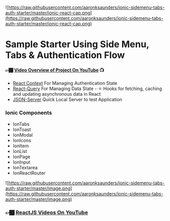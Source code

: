![https://raw.githubusercontent.com/aaronksaunders/ionic-sidemenu-tabs-auth-starter/master/ionic-react-cap.png](https://raw.githubusercontent.com/aaronksaunders/ionic-sidemenu-tabs-auth-starter/master/ionic-react-cap.png)

# Sample Starter Using Side Menu, Tabs & Authentication Flow

####  👉🏾 [Video Overview of Project On YouTube](https://www.youtube.com/watch?v=Es2Td9_UoZc) 📺

- [React Context](https://reactjs.org/docs/context.html) For Managing Authentication State
- [React-Query](https://github.com/tannerlinsley/react-query) For Managing Data State - ⚛️ Hooks for fetching, caching and updating asynchronous data in React
- [JSON-Server](https://github.com/typicode/json-server) Quick Local Server to test Application

### Ionic Components
- IonTabs
- IonToast
- IonModal
- IonIcons
- IonItem
- IonList
- IonPage
- IonInput
- IonTextarea
- IonReactRouter


![https://raw.githubusercontent.com/aaronksaunders/ionic-sidemenu-tabs-auth-starter/master/image.png](https://raw.githubusercontent.com/aaronksaunders/ionic-sidemenu-tabs-auth-starter/master/image.png)

###  👉🏾 [ReactJS Videos On YouTube](https://www.youtube.com/playlist?list=PL2PY2-9rsgl3OHIMYb1AzVG5wADUxOmUW)
